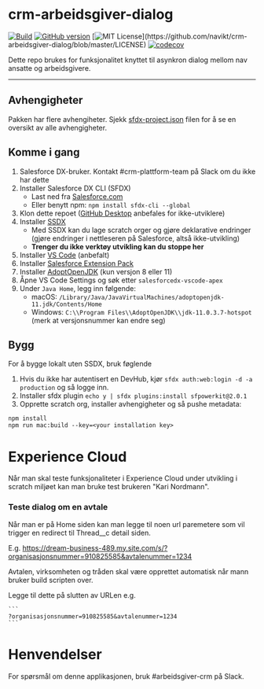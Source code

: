 # crm-arbeidsgiver-dialog

[![Build](https://github.com/navikt/crm-arbeidsgiver-dialog/workflows/master/badge.svg)](https://github.com/navikt/crm-arbeidsgiver-dialog/actions?query=workflow%3ABuild)
[![GitHub version](https://badgen.net/github/release/navikt/crm-arbeidsgiver-dialog/stable)](https://github.com/navikt/crm-arbeidsgiver-dialog)
[![MIT License](https://img.shields.io/apm/l/atomic-design-ui.svg?)](https://github.com/navikt/crm-arbeidsgiver-dialog/blob/master/LICENSE)
[![codecov](https://codecov.io/gh/navikt/crm-arbeidsgiver-dialog/branch/master/graph/badge.svg)](https://codecov.io/gh/navikt/crm-arbeidsgiver-dialog)

Dette repo brukes for funksjonalitet knyttet til asynkron dialog mellom nav ansatte og arbeidsgivere.

---

## Avhengigheter

Pakken har flere avhengiheter. Sjekk [sfdx-project.json](https://github.com/navikt/crm-arbeidsgiver-dialog/blob/master/sfdx-project.json) filen for å se en oversikt av alle avhengigheter.

## Komme i gang

1. Salesforce DX-bruker. Kontakt #crm-plattform-team på Slack om du ikke har dette
2. Installer Salesforce DX CLI (SFDX)
    - Last ned fra [Salesforce.com](https://developer.salesforce.com/tools/sfdxcli)
    - Eller benytt npm: `npm install sfdx-cli --global`
3. Klon dette repoet ([GitHub Desktop](https://desktop.github.com) anbefales for ikke-utviklere)
4. Installer [SSDX](https://github.com/navikt/ssdx)
    - Med SSDX kan du lage scratch orger og gjøre deklarative endringer (gjøre endringer i nettleseren på Salesforce, altså ikke-utvikling)
    - **Trenger du ikke verktøy utvikling kan du stoppe her**
5. Installer [VS Code](https://code.visualstudio.com) (anbefalt)
6. Installer [Salesforce Extension Pack](https://marketplace.visualstudio.com/items?itemName=salesforce.salesforcedx-vscode)
7. Installer [AdoptOpenJDK](https://adoptopenjdk.net) (kun versjon 8 eller 11)
8. Åpne VS Code Settings og søk etter `salesforcedx-vscode-apex`
9. Under `Java Home`, legg inn følgende:
    - macOS: `/Library/Java/JavaVirtualMachines/adoptopenjdk-11.jdk/Contents/Home`
    - Windows: `C:\\Program Files\\AdoptOpenJDK\\jdk-11.0.3.7-hotspot` (merk at versjonsnummer kan endre seg)

## Bygg

For å bygge lokalt uten SSDX, bruk føglende

1. Hvis du ikke har autentisert en DevHub, kjør `sfdx auth:web:login -d -a production` og så logge inn.
2. Installer sfdx plugin `echo y | sfdx plugins:install sfpowerkit@2.0.1`
3. Opprette scratch org, installer avhengigheter og så pushe metadata:

```
npm install
npm run mac:build --key=<your installation key>
```

# Experience Cloud

Når man skal teste funksjonaliteter i Experience Cloud under utvikling i scratch miljøet kan man bruke test brukeren "Kari Nordmann".

### Teste dialog om en avtale

Når man er på Home siden kan man legge til noen url paremetere som vil trigger en redirect til Thread\_\_c detail siden.

E.g. https://dream-business-489.my.site.com/s/?organisasjonsnummer=910825585&avtalenummer=1234

Avtalen, virksomheten og tråden skal være opprettet automatisk når mann bruker build scripten over.

Legge til dette på slutten av URLen e.g.

    ```
    ?organisasjonsnummer=910825585&avtalenummer=1234
    ```

# Henvendelser

For spørsmål om denne applikasjonen, bruk #arbeidsgiver-crm på Slack.
